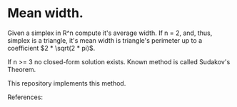 # Mean width.

Given a simplex in R^n compute it's average width. If n = 2, and, thus, simplex is a triangle, it's mean width is triangle's perimeter up to a coefficient $2 * \sqrt(2 * pi)$.

If n >= 3 no closed-form solution exists. Known method is called Sudakov's Theorem.

This repository implements this method.

References:
